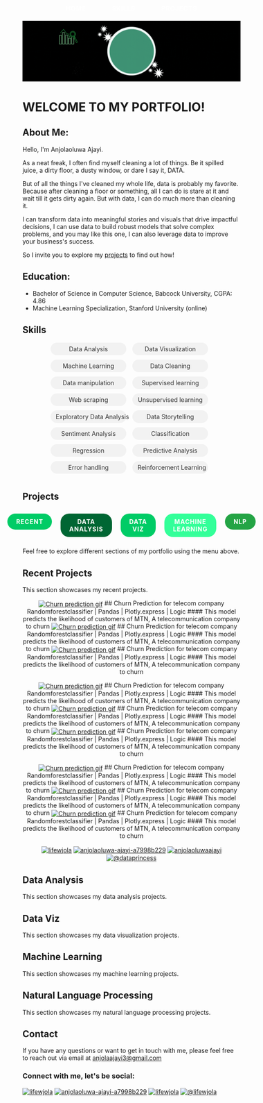 <div class="menu-container" align="center">
  <div class="menu-item">
    <a href="#home" class="menu-button">Home</a>
  </div>
  <div class="menu-item">
    <a href="#skills" class="menu-button">Skills</a>
  </div> 
  <div class="menu-item">
    <a href="#project" class="menu-button">Projects</a>
  </div>
</div>

<div align="center">
<img src= 'images/portfolio banner.gif'>
</div>
  
# WELCOME TO MY PORTFOLIO!<a name="home"></a>

## About Me:
Hello, I'm Anjolaoluwa Ajayi.

As a neat freak, I often find myself cleaning a lot of things. Be it spilled juice, a dirty floor, a dusty window, or dare I say it, DATA. 

But of all the things I've cleaned my whole life, data is probably my favorite. Because after cleaning a floor or something, all I can do is stare at it and wait till it gets dirty again. But with data, I can do much more than cleaning it.

I can transform data into meaningful stories and visuals that drive impactful decisions, I can use data to build robust models that solve complex problems, and you may like this one, I can also leverage data to improve your business's success.

So I invite you to explore my [projects](#projects) to find out how!

## Education:
- Bachelor of Science in Computer Science, Babcock University, CGPA: 4.86
- Machine Learning Specialization, Stanford University (online)

## Skills<a name="skills"></a>
<div class="skill-bubbles">
  <span class="skill-bubble">Data Analysis</span>
  <span class="skill-bubble">Data Visualization</span>
  <span class="skill-bubble">Machine Learning</span>
  <span class="skill-bubble">Data Cleaning</span>
  <span class="skill-bubble">Data manipulation</span>
  <span class="skill-bubble">Supervised learning</span>
  <span class="skill-bubble">Web scraping</span>
  <span class="skill-bubble">Unsupervised learning</span>
  <span class="skill-bubble">Exploratory Data Analysis</span>
  <span class="skill-bubble">Data Storytelling</span>
  <span class="skill-bubble">Sentiment Analysis</span>
  <span class="skill-bubble">Classification</span>
  <span class="skill-bubble">Regression</span>
  <span class="skill-bubble">Predictive Analysis</span>
  <span class="skill-bubble">Error handling</span>
  <span class="skill-bubble">Reinforcement Learning</span>
</div>


## Projects<a name="project"></a>

<div class="menu-container" align="center">
  <div class="menu-item">
    <a href="#recent" class="menu-button tag-green-medium">Recent</a>
  </div>
  <div class="menu-item">
    <a href="#data-analysis" class="menu-button tag-green-dark">Data Analysis</a>
  </div>
  <div class="menu-item">
    <a href="#data-viz" class="menu-button tag-green-medium">Data Viz</a>
  </div>
  <div class="menu-item">
    <a href="#ml" class="menu-button tag-green-light">Machine Learning</a>
  </div>
  <div class="menu-item">
    <a href="#nlp" class="menu-button tag-green-pale">NLP</a>
  </div>
</div>

Feel free to explore different sections of my portfolio using the menu above.

## Recent Projects<a name="recent"></a>

This section showcases my recent projects.
<p align="center">
<a href="https://www.kaggle.com/code/anjolaoluwaajayi/churn-prediction-for-a-telecommunication-company" target="blank"><img align="center" src="images/churngif.gif" alt="Churn prediction gif" height="100" width="250" /></a>
## Churn Prediction for telecom company
Randomforestclassifier | Pandas | Plotly.express | Logic
#### This model predicts the likelihood of customers of MTN, A telecommunication company to churn
<a href="https://www.kaggle.com/code/anjolaoluwaajayi/churn-prediction-for-a-telecommunication-company" target="blank"><img align="center" src="images/churngif.gif" alt="Churn prediction gif" height="100" width="250" /></a>
## Churn Prediction for telecom company
Randomforestclassifier | Pandas | Plotly.express | Logic
#### This model predicts the likelihood of customers of MTN, A telecommunication company to churn
<a href="https://www.kaggle.com/code/anjolaoluwaajayi/churn-prediction-for-a-telecommunication-company" target="blank"><img align="center" src="images/churngif.gif" alt="Churn prediction gif" height="100" width="250" /></a>
## Churn Prediction for telecom company
Randomforestclassifier | Pandas | Plotly.express | Logic
#### This model predicts the likelihood of customers of MTN, A telecommunication company to churn
</p>
<p align="center">
<a href="https://www.kaggle.com/code/anjolaoluwaajayi/churn-prediction-for-a-telecommunication-company" target="blank"><img align="center" src="images/churngif.gif" alt="Churn prediction gif" height="100" width="250" /></a>
## Churn Prediction for telecom company
Randomforestclassifier | Pandas | Plotly.express | Logic
#### This model predicts the likelihood of customers of MTN, A telecommunication company to churn
<a href="https://www.kaggle.com/code/anjolaoluwaajayi/churn-prediction-for-a-telecommunication-company" target="blank"><img align="center" src="images/churngif.gif" alt="Churn prediction gif" height="100" width="250" /></a>
## Churn Prediction for telecom company
Randomforestclassifier | Pandas | Plotly.express | Logic
#### This model predicts the likelihood of customers of MTN, A telecommunication company to churn
<a href="https://www.kaggle.com/code/anjolaoluwaajayi/churn-prediction-for-a-telecommunication-company" target="blank"><img align="center" src="images/churngif.gif" alt="Churn prediction gif" height="100" width="250" /></a>
## Churn Prediction for telecom company
Randomforestclassifier | Pandas | Plotly.express | Logic
#### This model predicts the likelihood of customers of MTN, A telecommunication company to churn
</p>

<p align="center">
<a href="https://www.kaggle.com/code/anjolaoluwaajayi/churn-prediction-for-a-telecommunication-company" target="blank"><img align="center" src="images/churngif.gif" alt="Churn prediction gif" height="100" width="250" /></a>
## Churn Prediction for telecom company
Randomforestclassifier | Pandas | Plotly.express | Logic
#### This model predicts the likelihood of customers of MTN, A telecommunication company to churn
<a href="https://www.kaggle.com/code/anjolaoluwaajayi/churn-prediction-for-a-telecommunication-company" target="blank"><img align="center" src="images/churngif.gif" alt="Churn prediction gif" height="100" width="250" /></a>
## Churn Prediction for telecom company
Randomforestclassifier | Pandas | Plotly.express | Logic
#### This model predicts the likelihood of customers of MTN, A telecommunication company to churn
<a href="https://www.kaggle.com/code/anjolaoluwaajayi/churn-prediction-for-a-telecommunication-company" target="blank"><img align="center" src="images/churngif.gif" alt="Churn prediction gif" height="100" width="250" /></a>
## Churn Prediction for telecom company
Randomforestclassifier | Pandas | Plotly.express | Logic
#### This model predicts the likelihood of customers of MTN, A telecommunication company to churn
</p>

<p align="center">
<a href="https://twitter.com/lifewjola" target="blank"><img align="center" src="https://raw.githubusercontent.com/rahuldkjain/github-profile-readme-generator/master/src/images/icons/Social/twitter.svg" alt="lifewjola" height="30" width="40" /></a>
<a href="https://linkedin.com/in/anjolaoluwa-ajayi-a7998b229" target="blank"><img align="center" src="https://raw.githubusercontent.com/rahuldkjain/github-profile-readme-generator/master/src/images/icons/Social/linked-in-alt.svg" alt="anjolaoluwa-ajayi-a7998b229" height="30" width="40" /></a>
<a href="https://kaggle.com/anjolaoluwaajayi" target="blank"><img align="center" src="https://raw.githubusercontent.com/rahuldkjain/github-profile-readme-generator/master/src/images/icons/Social/kaggle.svg" alt="anjolaoluwaajayi" height="30" width="40" /></a>
<a href="https://medium.com/@dataprincess" target="blank"><img align="center" src="https://raw.githubusercontent.com/rahuldkjain/github-profile-readme-generator/master/src/images/icons/Social/medium.svg" alt="@dataprincess" height="30" width="40" /></a>
</p>

## Data Analysis<a name="data-analysis"></a>

This section showcases my data analysis projects.

## Data Viz<a name="data-viz"></a>

This section showcases my data visualization projects.

## Machine Learning<a name="ml"></a>

This section showcases my machine learning projects.

## Natural Language Processing<a name="nlp"></a>

This section showcases my natural language processing projects.

## Contact

If you have any questions or want to get in touch with me, please feel free to reach out via email at anjolaajayi3@gmail.com
<h3 align="left">Connect with me, let's be social:</h3>
<p align="left">
<a href="https://twitter.com/lifewjola" target="blank"><img align="center" src="https://raw.githubusercontent.com/rahuldkjain/github-profile-readme-generator/master/src/images/icons/Social/twitter.svg" alt="lifewjola" height="30" width="40" /></a>
<a href="https://linkedin.com/in/anjolaoluwa-ajayi-a7998b229" target="blank"><img align="center" src="https://raw.githubusercontent.com/rahuldkjain/github-profile-readme-generator/master/src/images/icons/Social/linked-in-alt.svg" alt="anjolaoluwa-ajayi-a7998b229" height="30" width="40" /></a>
<a href="https://instagram.com/lifewjola" target="blank"><img align="center" src="https://raw.githubusercontent.com/rahuldkjain/github-profile-readme-generator/master/src/images/icons/Social/instagram.svg" alt="lifewjola" height="30" width="40" /></a>
<a href="https://medium.com/@dataprincess" target="blank"><img align="center" src="https://raw.githubusercontent.com/rahuldkjain/github-profile-readme-generator/master/src/images/icons/Social/medium.svg" alt="@lifewjola" height="30" width="40" /></a>
</p>

<style>
.menu-container {
  display: flex;
  justify-content: center;
}

.menu-item {
  margin: 10px;
}

.menu-container {
  display: flex;
  justify-content: center;
}

.menu-item {
  margin: 10px;
}

.menu-button {
  display: inline-block;
  padding: 10px 20px;
  border-radius: 20px;
  text-decoration: none;
  color: #fff;
  font-weight: bold;
  text-transform: uppercase;
  font-size: 14px;
  letter-spacing: 1px;
  transition: background-color 0.3s ease;
}

.tag-green-dark {
  background-color: #006633;
}

.tag-green-medium {
  background-color: #00CC66;
}

.tag-green-light {
  background-color: #33FF99;
}

.tag-green-pale {
  background-color: #24A445;
}

.menu-button:hover {
  opacity: 0.8;
}
  
.skill-bubbles {
  text-align: center;
}

.skill-bubble {
  display: inline-block;
  background-color: #f2f2f2;
  color: #333;
  padding: 6px 12px;
  border-radius: 20px;
  margin-right: 10px;
  margin-bottom: 10px;
  white-space: nowrap;
  width: 30%; 

.full-width-image {
  width: 100%;
}
</style>
